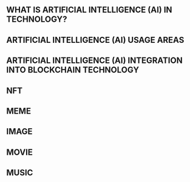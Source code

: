 <H2>WHAT IS ARTIFICIAL INTELLIGENCE (AI) IN TECHNOLOGY?</H2>
<H2>ARTIFICIAL INTELLIGENCE (AI) USAGE AREAS</H2>
<H2>ARTIFICIAL INTELLIGENCE (AI) INTEGRATION INTO BLOCKCHAIN ​​TECHNOLOGY</H2>
<H2>NFT</H2>
<H2>MEME</H2>
<H2>IMAGE</H2>
<H2>MOVIE</H2>
<H2>MUSIC</H2>
